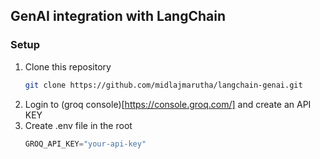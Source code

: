 ## GenAI integration with LangChain

### Setup
1. Clone this repository
    ```bash
    git clone https://github.com/midlajmarutha/langchain-genai.git
    ```
2. Login to (groq console)[https://console.groq.com/] and create an API KEY
3. Create .env file in the root
    ```javascript
    GROQ_API_KEY="your-api-key"
    ```
